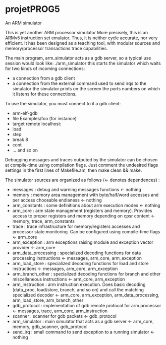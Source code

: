 # projetPROG5
An ARM simulator

This is yet another ARM processor simulator
More precisely, this is an ARMv5 instruction set emulator. Thus, it is neither
cycle accurate, nor very efficient. It has been designed as a teaching tool,
with modular sources and memory/processor transactions trace capabilities.

The main program, arm_simulator acts as a gdb server, so a typical use session
would look like:
./arm_simulator
this starts the simulator which waits for two kinds of incoming connections:
- a connection from a gdb client
- a connection from the external command used to send irqs to the simulator
the simulator prints on the screen the ports numbers on which it listens for
these connections.

To use the simulator, you must connect to it a gdb client:
- arm-elf-gdb
- file Examples/foo (for instance)
- target remote localhost:<port number given by the simulator>
- load
- step
- break 8
- cont
- ... and so on

Debugging messages and traces outputed by the simulator can be chosen at
compile-time using compilation flags. Just comment the undesired flags settings
in the first lines of Makefile.am, then make clean && make.

The simulator sources are organized as follows (<- denotes dependences) :
- messages : debug and warning messages functions
      <- nothing
- memory : memory area management with byte/half/word accesses and per access choosable endianess
      <- nothing
- arm_constants : some definitions about arm execution modes
         <- nothing
- arm_core : arm state management (registers and memory). Provides access to proper registers and memory depending on cpsr content
        <- memory, trace, arm_constants
- trace : trace infrastructure for memory/registers accesses and processor state monitoring. Can be configured using compile-time flags
     <- arm_core
- arm_exception : arm exceptions raising module and exception vector provider
             <- arm_core
- arm_data_processing : specialized decoding functions for data processing instructions
                   <- messages, arm_core, arm_exception
- arm_load_store : specialized decoding functions for load and store instructions
              <- messages, arm_core, arm_exception
- arm_branch_other : specialized decoding functions for branch and other miscellaneous instructions
                <- arm_core, arm_exception
- arm_instruction : arm instruction execution. Does basic decoding (data_proc, load/store, branch, and so on) and call the matching specialized decoder
               <- arm_core, arm_exception, arm_data_processing, arm_load_store, arm_branch_other
- gdb_protocol : implementation of gdb remote protocol for arm processor
            <- messages, trace, arm_core, arm_instruction
- scanner : scanner for gdb packets
       <- gdb_protocol
- arm_simulator : main simulator that acts as a gdb server
             <- arm_core, memory, gdb_scanner, gdb_protocol
- send_irq : small command to send exception to a running simulator
        <- nothing
